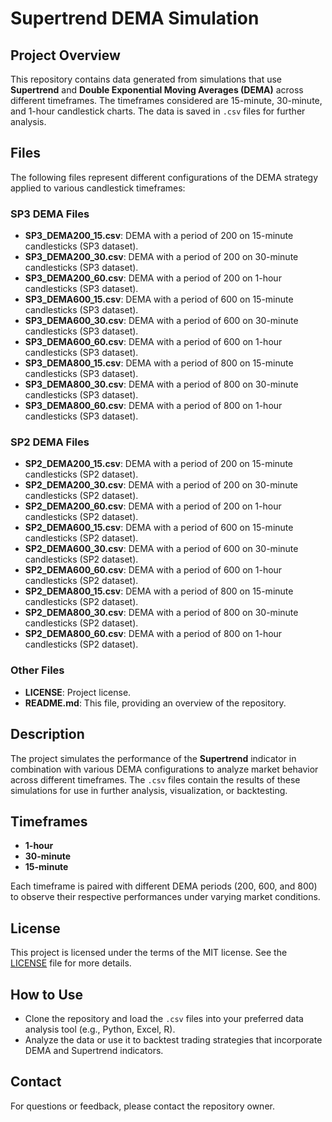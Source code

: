 # Supertrend DEMA Simulation

## Project Overview
This repository contains data generated from simulations that use **Supertrend** and **Double Exponential Moving Averages (DEMA)** across different timeframes. The timeframes considered are 15-minute, 30-minute, and 1-hour candlestick charts. The data is saved in `.csv` files for further analysis.

## Files
The following files represent different configurations of the DEMA strategy applied to various candlestick timeframes:

### SP3 DEMA Files
- **SP3_DEMA200_15.csv**: DEMA with a period of 200 on 15-minute candlesticks (SP3 dataset).
- **SP3_DEMA200_30.csv**: DEMA with a period of 200 on 30-minute candlesticks (SP3 dataset).
- **SP3_DEMA200_60.csv**: DEMA with a period of 200 on 1-hour candlesticks (SP3 dataset).
- **SP3_DEMA600_15.csv**: DEMA with a period of 600 on 15-minute candlesticks (SP3 dataset).
- **SP3_DEMA600_30.csv**: DEMA with a period of 600 on 30-minute candlesticks (SP3 dataset).
- **SP3_DEMA600_60.csv**: DEMA with a period of 600 on 1-hour candlesticks (SP3 dataset).
- **SP3_DEMA800_15.csv**: DEMA with a period of 800 on 15-minute candlesticks (SP3 dataset).
- **SP3_DEMA800_30.csv**: DEMA with a period of 800 on 30-minute candlesticks (SP3 dataset).
- **SP3_DEMA800_60.csv**: DEMA with a period of 800 on 1-hour candlesticks (SP3 dataset).

### SP2 DEMA Files
- **SP2_DEMA200_15.csv**: DEMA with a period of 200 on 15-minute candlesticks (SP2 dataset).
- **SP2_DEMA200_30.csv**: DEMA with a period of 200 on 30-minute candlesticks (SP2 dataset).
- **SP2_DEMA200_60.csv**: DEMA with a period of 200 on 1-hour candlesticks (SP2 dataset).
- **SP2_DEMA600_15.csv**: DEMA with a period of 600 on 15-minute candlesticks (SP2 dataset).
- **SP2_DEMA600_30.csv**: DEMA with a period of 600 on 30-minute candlesticks (SP2 dataset).
- **SP2_DEMA600_60.csv**: DEMA with a period of 600 on 1-hour candlesticks (SP2 dataset).
- **SP2_DEMA800_15.csv**: DEMA with a period of 800 on 15-minute candlesticks (SP2 dataset).
- **SP2_DEMA800_30.csv**: DEMA with a period of 800 on 30-minute candlesticks (SP2 dataset).
- **SP2_DEMA800_60.csv**: DEMA with a period of 800 on 1-hour candlesticks (SP2 dataset).

### Other Files
- **LICENSE**: Project license.
- **README.md**: This file, providing an overview of the repository.

## Description
The project simulates the performance of the **Supertrend** indicator in combination with various DEMA configurations to analyze market behavior across different timeframes. The `.csv` files contain the results of these simulations for use in further analysis, visualization, or backtesting.

## Timeframes
- **1-hour**
- **30-minute**
- **15-minute**

Each timeframe is paired with different DEMA periods (200, 600, and 800) to observe their respective performances under varying market conditions.

## License
This project is licensed under the terms of the MIT license. See the [LICENSE](./LICENSE) file for more details.

## How to Use
- Clone the repository and load the `.csv` files into your preferred data analysis tool (e.g., Python, Excel, R).
- Analyze the data or use it to backtest trading strategies that incorporate DEMA and Supertrend indicators.

## Contact
For questions or feedback, please contact the repository owner.
